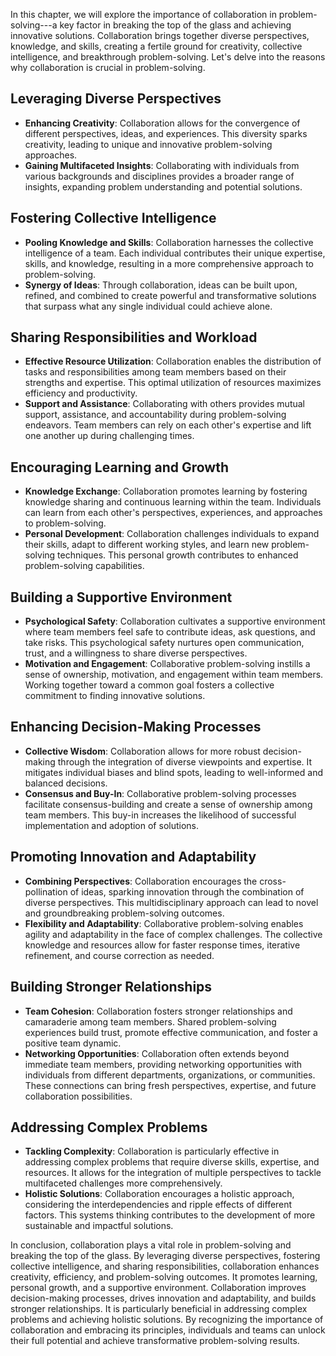 
In this chapter, we will explore the importance of collaboration in problem-solving---a key factor in breaking the top of the glass and achieving innovative solutions. Collaboration brings together diverse perspectives, knowledge, and skills, creating a fertile ground for creativity, collective intelligence, and breakthrough problem-solving. Let's delve into the reasons why collaboration is crucial in problem-solving.

Leveraging Diverse Perspectives
-------------------------------

* **Enhancing Creativity**: Collaboration allows for the convergence of different perspectives, ideas, and experiences. This diversity sparks creativity, leading to unique and innovative problem-solving approaches.
* **Gaining Multifaceted Insights**: Collaborating with individuals from various backgrounds and disciplines provides a broader range of insights, expanding problem understanding and potential solutions.

Fostering Collective Intelligence
---------------------------------

* **Pooling Knowledge and Skills**: Collaboration harnesses the collective intelligence of a team. Each individual contributes their unique expertise, skills, and knowledge, resulting in a more comprehensive approach to problem-solving.
* **Synergy of Ideas**: Through collaboration, ideas can be built upon, refined, and combined to create powerful and transformative solutions that surpass what any single individual could achieve alone.

Sharing Responsibilities and Workload
-------------------------------------

* **Effective Resource Utilization**: Collaboration enables the distribution of tasks and responsibilities among team members based on their strengths and expertise. This optimal utilization of resources maximizes efficiency and productivity.
* **Support and Assistance**: Collaborating with others provides mutual support, assistance, and accountability during problem-solving endeavors. Team members can rely on each other's expertise and lift one another up during challenging times.

Encouraging Learning and Growth
-------------------------------

* **Knowledge Exchange**: Collaboration promotes learning by fostering knowledge sharing and continuous learning within the team. Individuals can learn from each other's perspectives, experiences, and approaches to problem-solving.
* **Personal Development**: Collaboration challenges individuals to expand their skills, adapt to different working styles, and learn new problem-solving techniques. This personal growth contributes to enhanced problem-solving capabilities.

Building a Supportive Environment
---------------------------------

* **Psychological Safety**: Collaboration cultivates a supportive environment where team members feel safe to contribute ideas, ask questions, and take risks. This psychological safety nurtures open communication, trust, and a willingness to share diverse perspectives.
* **Motivation and Engagement**: Collaborative problem-solving instills a sense of ownership, motivation, and engagement within team members. Working together toward a common goal fosters a collective commitment to finding innovative solutions.

Enhancing Decision-Making Processes
-----------------------------------

* **Collective Wisdom**: Collaboration allows for more robust decision-making through the integration of diverse viewpoints and expertise. It mitigates individual biases and blind spots, leading to well-informed and balanced decisions.
* **Consensus and Buy-In**: Collaborative problem-solving processes facilitate consensus-building and create a sense of ownership among team members. This buy-in increases the likelihood of successful implementation and adoption of solutions.

Promoting Innovation and Adaptability
-------------------------------------

* **Combining Perspectives**: Collaboration encourages the cross-pollination of ideas, sparking innovation through the combination of diverse perspectives. This multidisciplinary approach can lead to novel and groundbreaking problem-solving outcomes.
* **Flexibility and Adaptability**: Collaborative problem-solving enables agility and adaptability in the face of complex challenges. The collective knowledge and resources allow for faster response times, iterative refinement, and course correction as needed.

Building Stronger Relationships
-------------------------------

* **Team Cohesion**: Collaboration fosters stronger relationships and camaraderie among team members. Shared problem-solving experiences build trust, promote effective communication, and foster a positive team dynamic.
* **Networking Opportunities**: Collaboration often extends beyond immediate team members, providing networking opportunities with individuals from different departments, organizations, or communities. These connections can bring fresh perspectives, expertise, and future collaboration possibilities.

Addressing Complex Problems
---------------------------

* **Tackling Complexity**: Collaboration is particularly effective in addressing complex problems that require diverse skills, expertise, and resources. It allows for the integration of multiple perspectives to tackle multifaceted challenges more comprehensively.
* **Holistic Solutions**: Collaboration encourages a holistic approach, considering the interdependencies and ripple effects of different factors. This systems thinking contributes to the development of more sustainable and impactful solutions.

In conclusion, collaboration plays a vital role in problem-solving and breaking the top of the glass. By leveraging diverse perspectives, fostering collective intelligence, and sharing responsibilities, collaboration enhances creativity, efficiency, and problem-solving outcomes. It promotes learning, personal growth, and a supportive environment. Collaboration improves decision-making processes, drives innovation and adaptability, and builds stronger relationships. It is particularly beneficial in addressing complex problems and achieving holistic solutions. By recognizing the importance of collaboration and embracing its principles, individuals and teams can unlock their full potential and achieve transformative problem-solving results.

